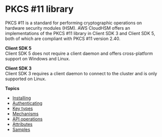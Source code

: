# PKCS \#11 library<a name="pkcs11-library"></a>

PKCS \#11 is a standard for performing cryptographic operations on hardware security modules \(HSM\)\. AWS CloudHSM offers an implementations of the PKCS \#11 library in Client SDK 3 and Client SDK 5, both of which are compliant with PKCS \#11 version 2\.40\.

**Client SDK 5**  
Client SDK 5 does not require a client daemon and offers cross\-platform support on Windows and Linux\. 

**Client SDK 3**  
Client SDK 3 requires a client daemon to connect to the cluster and is only supported on Linux\.

**Topics**
+ [Installing](pkcs11-library-install.md)
+ [Authenticating](pkcs11-pin.md)
+ [Key types](pkcs11-key-types.md)
+ [Mechanisms](pkcs11-mechanisms.md)
+ [API operations](pkcs11-apis.md)
+ [Attributes](pkcs11-attributes.md)
+ [Samples](pkcs11-samples.md)